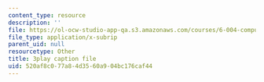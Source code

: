 ```yaml
---
content_type: resource
description: ''
file: https://ol-ocw-studio-app-qa.s3.amazonaws.com/courses/6-004-computation-structures-spring-2017/520af8c077a84d3560a904bc176caf44_LN0k-boDvOk.srt
file_type: application/x-subrip
parent_uid: null
resourcetype: Other
title: 3play caption file
uid: 520af8c0-77a8-4d35-60a9-04bc176caf44
---
```

